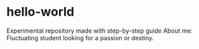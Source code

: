 # hello-world
Experimental repository made with step-by-step guide
About me: Fluctuating student looking for a passion or destiny.
